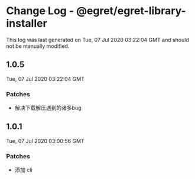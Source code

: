 # Change Log - @egret/egret-library-installer

This log was last generated on Tue, 07 Jul 2020 03:22:04 GMT and should not be manually modified.

## 1.0.5
Tue, 07 Jul 2020 03:22:04 GMT

### Patches

- 解决下载解压遇到的诸多bug

## 1.0.1
Tue, 07 Jul 2020 03:00:56 GMT

### Patches

- 添加 cli

